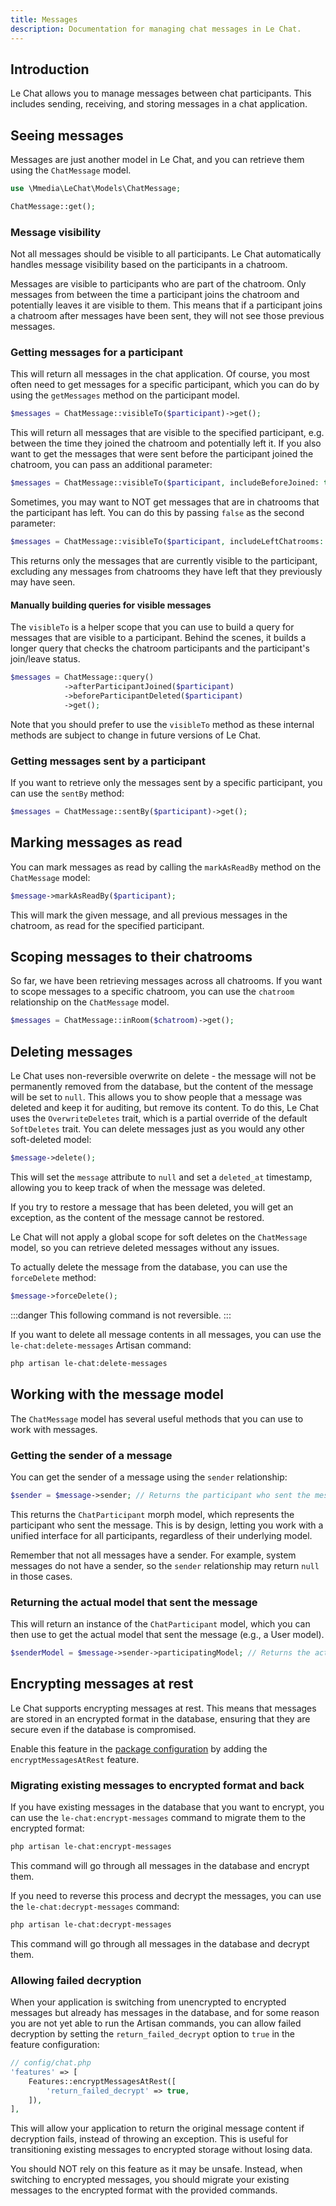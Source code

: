 ```yaml
---
title: Messages
description: Documentation for managing chat messages in Le Chat.
---
```


## Introduction
Le Chat allows you to manage messages between chat participants. This includes sending, receiving, and storing messages in a chat application.

## Seeing messages
Messages are just another model in Le Chat, and you can retrieve them using the `ChatMessage` model.
```php
use \Mmedia\LeChat\Models\ChatMessage;

ChatMessage::get();
```
### Message visibility
Not all messages should be visible to all participants. Le Chat automatically handles message visibility based on the participants in a chatroom.

Messages are visible to participants who are part of the chatroom. Only messages from between the time a participant joins the chatroom and potentially leaves it are visible to them. This means that if a participant joins a chatroom after messages have been sent, they will not see those previous messages.

### Getting messages for a participant
This will return all messages in the chat application. Of course, you most often need to get messages for a specific participant, which you can do by using the `getMessages` method on the participant model.

```php
$messages = ChatMessage::visibleTo($participant)->get();
```

This will return all messages that are visible to the specified participant, e.g. between the time they joined the chatroom and potentially left it. If you also want to get the messages that were sent before the participant joined the chatroom, you can pass an additional parameter:

```php
$messages = ChatMessage::visibleTo($participant, includeBeforeJoined: true)->get();
```
Sometimes, you may want to NOT get messages that are in chatrooms that the participant has left. You can do this by passing `false` as the second parameter:

```php
$messages = ChatMessage::visibleTo($participant, includeLeftChatrooms: false)->get();
```
This returns only the messages that are currently visible to the participant, excluding any messages from chatrooms they have left that they previously may have seen.

#### Manually building queries for visible messages
The `visibleTo` is a helper scope that you can use to build a query for messages that are visible to a participant. Behind the scenes, it builds a longer query that checks the chatroom participants and the participant's join/leave status.

```php
$messages = ChatMessage::query()
            ->afterParticipantJoined($participant)
            ->beforeParticipantDeleted($participant)
            ->get();
```

Note that you should prefer to use the `visibleTo` method as these internal methods are subject to change in future versions of Le Chat.

### Getting messages sent by a participant
If you want to retrieve only the messages sent by a specific participant, you can use the `sentBy` method:
```php
$messages = ChatMessage::sentBy($participant)->get();
```

## Marking messages as read
You can mark messages as read by calling the `markAsReadBy` method on the `ChatMessage` model:

```php
$message->markAsReadBy($participant);
```

This will mark the given message, and all previous messages in the chatroom, as read for the specified participant.

## Scoping messages to their chatrooms
So far, we have been retrieving messages across all chatrooms. If you want to scope messages to a specific chatroom, you can use the `chatroom` relationship on the `ChatMessage` model.

```php
$messages = ChatMessage::inRoom($chatroom)->get();
```

## Deleting messages
Le Chat uses non-reversible overwrite on delete - the message will not be permanently removed from the database, but the content of the message will be set to `null`. This allows you to show people that a message was deleted and keep it for auditing, but remove its content. To do this, Le Chat uses the `OverwriteDeletes` trait, which is a partial override of the default `SoftDeletes` trait. You can delete messages just as you would any other soft-deleted model:

```php
$message->delete();
```

This will set the `message` attribute to `null` and set a `deleted_at` timestamp, allowing you to keep track of when the message was deleted.

If you try to restore a message that has been deleted, you will get an exception, as the content of the message cannot be restored.

Le Chat will not apply a global scope for soft deletes on the `ChatMessage` model, so you can retrieve deleted messages without any issues.

To actually delete the message from the database, you can use the `forceDelete` method:

```php
$message->forceDelete();
```

:::danger
This following command is not reversible.
:::

If you want to delete all message contents in all messages, you can use the `le-chat:delete-messages` Artisan command:
```bash
php artisan le-chat:delete-messages
```

## Working with the message model
The `ChatMessage` model has several useful methods that you can use to work with messages.

### Getting the sender of a message
You can get the sender of a message using the `sender` relationship:
```php
$sender = $message->sender; // Returns the participant who sent the message
```
This returns the `ChatParticipant` morph model, which represents the participant who sent the message. This is by design, letting you work with a unified interface for all participants, regardless of their underlying model.

Remember that not all messages have a sender. For example, system messages do not have a sender, so the `sender` relationship may return `null` in those cases.

### Returning the actual model that sent the message
This will return an instance of the `ChatParticipant` model, which you can then use to get the actual model that sent the message (e.g., a User model).
```php
$senderModel = $message->sender->participatingModel; // Returns the actual model that sent the message
```

## Encrypting messages at rest
Le Chat supports encrypting messages at rest. This means that messages are stored in an encrypted format in the database, ensuring that they are secure even if the database is compromised.

Enable this feature in the [package configuration](/package-configuration) by adding the `encryptMessagesAtRest` feature.

### Migrating existing messages to encrypted format and back
If you have existing messages in the database that you want to encrypt, you can use the `le-chat:encrypt-messages` command to migrate them to the encrypted format:
```bash
php artisan le-chat:encrypt-messages
```
This command will go through all messages in the database and encrypt them.

If you need to reverse this process and decrypt the messages, you can use the `le-chat:decrypt-messages` command:
```bash
php artisan le-chat:decrypt-messages
```

This command will go through all messages in the database and decrypt them.

### Allowing failed decryption
When your application is switching from unencrypted to encrypted messages but already has messages in the database, and for some reason you are not yet able to run the Artisan commands, you can allow failed decryption by setting the `return_failed_decrypt` option to `true` in the feature configuration:
```php
// config/chat.php
'features' => [
    Features::encryptMessagesAtRest([
        'return_failed_decrypt' => true,
    ]),
],
```
This will allow your application to return the original message content if decryption fails, instead of throwing an exception. This is useful for transitioning existing messages to encrypted storage without losing data.

You should NOT rely on this feature as it may be unsafe. Instead, when switching to encrypted messages, you should migrate your existing messages to the encrypted format with the provided commands.